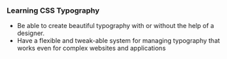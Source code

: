 ### Learning CSS Typography

- Be able to create beautiful typography with or without the help of a designer.
- Have a flexible and tweak-able system for managing typography that works even for complex websites and applications
